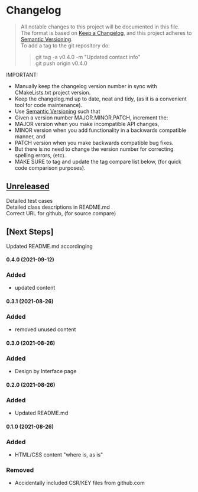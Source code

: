 
# Changelog
> All notable changes to this project will be documented in this file.</br>
The format is based on [Keep a Changelog](https://keepachangelog.com/en/1.0.0/), and this project adheres to [Semantic Versioning](https://semver.org/spec/v2.0.0.html).</br>
> To add a tag to the git repository do:
> > git tag -a v0.4.0 -m "Updated contact info"</br>
> > git push origin v0.4.0
> 

IMPORTANT: 
- Manually keep the changelog version number in sync with CMakeLists.txt project version.<br>
- Keep the changelog.md up to date, neat and tidy, (as it is a convenient tool for code maintenance).<br>
- Use [Semantic Versioning](https://semver.org/spec/v2.0.0.html) such that<br>
- Given a version number MAJOR.MINOR.PATCH, increment the:<br>
- MAJOR version when you make incompatible API changes,<br>
- MINOR version when you add functionality in a backwards compatible manner, and<br>
- PATCH version when you make backwards compatible bug fixes. <br>
- But there is no need to change the version number for correcting spelling errors, (etc).<br>
- MAKE SURE to tag and update the tag compare list below, (for quick code comparison purposes).<br>

## [Unreleased]
Detailed test cases</br>
Detailed class descriptions in README.md</br>
Correct URL for github, (for source compare)</br>

## [Next Steps]
Updated README.md accordinging</br>

#### 0.4.0 (2021-09-12)
### Added
- updated content

#### 0.3.1 (2021-08-26)
### Added
- removed unused content

#### 0.3.0 (2021-08-26)
### Added
- Design by Interface page

#### 0.2.0 (2021-08-26)
### Added
- Updated README.md

#### 0.1.0 (2021-08-26)
### Added
- HTML/CSS content "where is, as is"
### Removed
- Accidentally included CSR/KEY files from github.com

[Unreleased]: https://github.com/perriera/perryanderson-com.git/compare/v0.4.0...HEAD
[0.4.0]: https://github.com/perriera/perryanderson-com.git/compare/v0.3.1...v0.4.0
[0.3.1]: https://github.com/perriera/perryanderson-com.git/compare/v0.3.0...v0.3.1
[0.3.0]: https://github.com/perriera/perryanderson-com.git/compare/v0.2.0...v0.3.0
[0.2.0]: https://github.com/perriera/perryanderson-com.git/compare/v0.1.0...v0.2.0
[0.1.0]: https://github.com/perriera/perryanderson-com.git/releases/tag/v0.1.0
